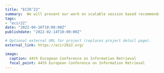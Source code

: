 ```yaml
---
title: "ECIR’22"
summary:  We will present our work on scalable session based recommendation at bol.com as part of the industry day of the ECIR 2022.
tags:
- "ecir22"
date: "2022-04-16T10:00:00Z"
publishdate: "2022-02-14T10:00:00Z"

# Optional external URL for project (replaces project detail page).
external_link: https://ecir2022.org/

image:
  caption: 44th European Conference on Information Retrieval
  focal_point: 44th European Conference on Information Retrieval
---
```

